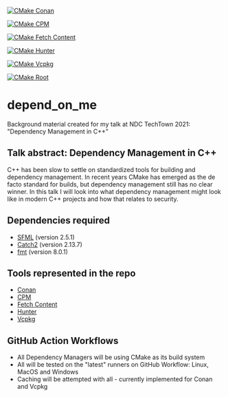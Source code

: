 [![CMake Conan](https://github.com/patricia-gallardo/depend_on_me/actions/workflows/cmake_conan.yml/badge.svg)](https://github.com/patricia-gallardo/depend_on_me/actions/workflows/cmake_conan.yml)

[![CMake CPM](https://github.com/patricia-gallardo/depend_on_me/actions/workflows/cmake_cpm.yml/badge.svg)](https://github.com/patricia-gallardo/depend_on_me/actions/workflows/cmake_cpm.yml)

[![CMake Fetch Content](https://github.com/patricia-gallardo/depend_on_me/actions/workflows/cmake_fetch_content.yml/badge.svg)](https://github.com/patricia-gallardo/depend_on_me/actions/workflows/cmake_fetch_content.yml)

[![CMake Hunter](https://github.com/patricia-gallardo/depend_on_me/actions/workflows/cmake_hunter.yml/badge.svg)](https://github.com/patricia-gallardo/depend_on_me/actions/workflows/cmake_hunter.yml)

[![CMake Vcpkg](https://github.com/patricia-gallardo/depend_on_me/actions/workflows/cmake_vcpkg.yml/badge.svg)](https://github.com/patricia-gallardo/depend_on_me/actions/workflows/cmake_vcpkg.yml)

[![CMake Root](https://github.com/patricia-gallardo/depend_on_me/actions/workflows/cmake.yml/badge.svg)](https://github.com/patricia-gallardo/depend_on_me/actions/workflows/cmake.yml)

# depend_on_me

Background material created for my talk at NDC TechTown 2021: "Dependency Management
in C++"

## Talk abstract: Dependency Management in C++

C++ has been slow to settle on standardized tools for building and dependency
management. In recent years CMake has emerged as the de facto standard for builds, but
dependency management still has no clear winner. In this talk I will look into what
dependency management might look like in modern C++ projects and how that relates to
security.

## Dependencies required

* [SFML](https://github.com/SFML/SFML) (version 2.5.1)
* [Catch2](https://github.com/catchorg/Catch2) (version 2.13.7)
* [fmt](https://github.com/fmtlib/fmt) (version 8.0.1)

## Tools represented in the repo

* [Conan](https://conan.io/)
* [CPM](https://github.com/cpm-cmake/CPM.cmake)
* [Fetch Content](https://cmake.org/cmake/help/latest/module/FetchContent.html)
* [Hunter](https://hunter.readthedocs.io/en/latest/)
* [Vcpkg](https://vcpkg.io/en/index.html)

## GitHub Action Workflows

* All Dependency Managers will be using CMake as its build system
* All will be tested on the "latest" runners on GitHub Workflow: Linux, MacOS and
  Windows
* Caching will be attempted with all - currently implemented for Conan and Vcpkg
